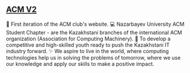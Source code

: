 ##  [ACM V2](https://akezh.github.io/acm-v1/)
🌼 First iteration of the ACM club's website.
💻 Nazarbayev University ACM Student Chapter - are the Kazakhstani branches of the international ACM organization (Association for Computing Machinery).
🎯 To develop a competitive and high-skilled youth ready to push the Kazakhstani IT industry forward.
✨ We aspire to live in the world, where computing technologies help us in solving the problems of tomorrow, where we use our knowledge and apply our skills to make a positive impact.
